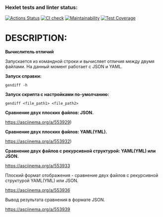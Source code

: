 ### Hexlet tests and linter status:
[![Actions Status](https://github.com/Makeev095/python-project-50/workflows/hexlet-check/badge.svg)](https://github.com/Makeev095/python-project-50/actions)
[![CI check](https://github.com/Makeev095/python-project-50/actions/workflows/main.yml/badge.svg)](https://github.com/Makeev095/python-project-50/actions/workflows/main.yml)
[![Maintainability](https://api.codeclimate.com/v1/badges/d2f4d9e4f85b93802db9/maintainability)](https://codeclimate.com/github/Makeev095/python-project-50/maintainability)
[![Test Coverage](https://api.codeclimate.com/v1/badges/d2f4d9e4f85b93802db9/test_coverage)](https://codeclimate.com/github/Makeev095/python-project-50/test_coverage)

# DESCRIPTION:

**Вычислитель отличий**

Запускается из командной строки и вычисляет отличия между двумя файлами. На данный момент работает с JSON и YAML.

**Запуск справки:**

`gendiff -h`

**Запуск скрипта c настройками по-умолчанию:**

`gendiff <file_path1> <file_path2>`

**Сравнение двух плоских файлов: JSON.**

https://asciinema.org/a/553929)

**Сравнение двух плоских файлов: YAML(YML).**

https://asciinema.org/a/553932)

**Сравнение двух файлов c рекурсивной структурой: YAML(YML) или JSON.**

https://asciinema.org/a/553933

Плоский формат отображения - cравнение двух файлов c рекурсивной структурой YAML(YML) или JSON.

https://asciinema.org/a/553936

Вывод результата сравнения в формате JSON.

https://asciinema.org/a/553939
